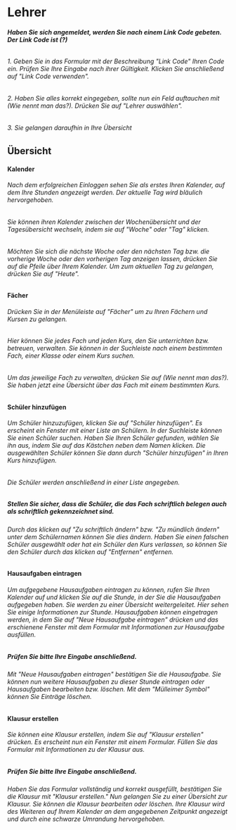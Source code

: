 # Lehrer

##### Haben Sie sich angemeldet, werden Sie nach einem Link Code gebeten. Der Link Code ist \(?\)

###### 

###### 1. Geben Sie in das Formular mit der Beschreibung "Link Code" Ihren Code ein. Prüfen Sie Ihre Eingabe nach ihrer Gültigkeit. Klicken Sie anschließend auf "Link Code verwenden".

###### 2. Haben Sie alles korrekt eingegeben, sollte nun ein Feld auftauchen mit \(Wie nennt man das?\). Drücken Sie auf "Lehrer auswählen".

###### 3. Sie gelangen daraufhin in Ihre Übersicht

###### 

###### 

## Übersicht

#### Kalender

###### Nach dem erfolgreichen Einloggen sehen Sie als erstes Ihren Kalender, auf dem Ihre Stunden angezeigt werden. Der aktuelle Tag wird bläulich hervorgehoben.

###### Sie können ihren Kalender zwischen der Wochenübersicht und der Tagesübersicht wechseln, indem sie auf "Woche" oder "Tag" klicken.

###### Möchten Sie sich die nächste Woche oder den nächsten Tag bzw. die vorherige Woche oder den vorherigen Tag anzeigen lassen, drücken Sie auf die Pfeile über Ihrem Kalender. Um zum aktuellen Tag zu gelangen, drücken Sie auf "Heute".

###### 

###### 

#### Fächer

###### Drücken Sie in der Menüleiste auf "Fächer" um zu Ihren Fächern und Kursen zu gelangen.

###### Hier können Sie jedes Fach und jeden Kurs, den Sie unterrichten bzw. betreuen, verwalten. Sie können in der Suchleiste nach einem bestimmten Fach, einer Klasse oder einem Kurs suchen.

###### Um das jeweilige Fach zu verwalten, drücken Sie auf \(Wie nennt man das?\). Sie haben jetzt eine Übersicht über das Fach mit einem bestimmten Kurs.

###### 

#### Schüler hinzufügen

###### Um Schüler hinzuzufügen, klicken Sie auf "Schüler hinzufügen". Es erscheint ein Fenster mit einer Liste an Schülern. In der Suchleiste können Sie einen Schüler suchen. Haben Sie Ihren Schüler gefunden, wählen Sie ihn aus, indem Sie auf das Kästchen neben dem Namen klicken. Die ausgewählten Schüler können Sie dann durch "Schüler hinzufügen" in Ihren Kurs hinzufügen.

###### Die Schüler werden anschließend in einer Liste angegeben.

##### Stellen Sie sicher, dass die Schüler, die das Fach schriftlich belegen auch als schriftlich gekennzeichnet sind.

###### Durch das klicken auf "Zu schriftlich ändern" bzw. "Zu mündlich ändern" unter dem Schülernamen können Sie dies ändern. Haben Sie einen falschen Schüler ausgewählt oder hat ein Schüler den Kurs verlassen, so können Sie den Schüler durch das klicken auf "Entfernen" entfernen.

###### 

#### Hausaufgaben eintragen

###### Um aufgegebene Hausaufgaben eintragen zu können, rufen Sie Ihren Kalender auf und klicken Sie auf die Stunde, in der Sie die Hausaufgaben aufgegeben haben. Sie werden zu einer Übersicht weitergeleitet. Hier sehen Sie einige Informationen zur Stunde. Hausaufgaben können eingetragen werden, in dem Sie auf "Neue Hausaufgabe eintragen" drücken und das erschienene Fenster mit dem Formular mit Informationen zur Hausaufgabe ausfüllen.

##### Prüfen Sie bitte Ihre Eingabe anschließend.

###### Mit "Neue Hausaufgaben eintragen" bestätigen Sie die Hausaufgabe. Sie können nun weitere Hausaufgaben zu dieser Stunde eintragen oder Hausaufgaben bearbeiten bzw. löschen. Mit dem "Mülleimer Symbol" können Sie Einträge löschen.

###### 

#### Klausur erstellen

###### Sie können eine Klausur erstellen, indem Sie auf "Klausur erstellen" drücken. Es erscheint nun ein Fenster mit einem Formular. Füllen Sie das Formular mit Informationen zu der Klausur aus.

##### Prüfen Sie bitte Ihre Eingabe anschließend.

###### Haben Sie das Formular vollständig und korrekt ausgefüllt, bestätigen Sie die Klausur mit "Klausur erstellen." Nun gelangen Sie zu einer Übersicht zur Klausur. Sie können die Klausur bearbeiten oder löschen. Ihre Klausur wird des Weiteren auf Ihrem Kalender an dem angegebenen Zeitpunkt angezeigt und durch eine schwarze Umrandung hervorgehoben.



